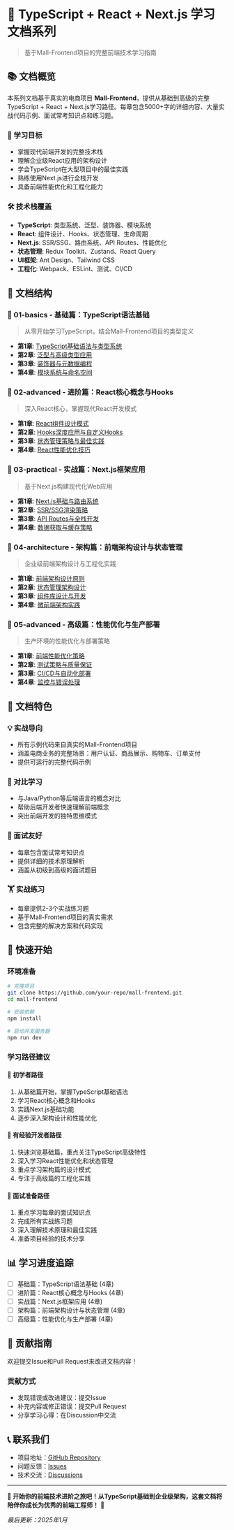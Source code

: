 # 🚀 TypeScript + React + Next.js 学习文档系列

> 基于Mall-Frontend项目的完整前端技术学习指南

## 📚 文档概览

本系列文档基于真实的电商项目 **Mall-Frontend**，提供从基础到高级的完整TypeScript + React + Next.js学习路径。每章包含5000+字的详细内容、大量实战代码示例、面试常考知识点和练习题。

### 🎯 学习目标

- 掌握现代前端开发的完整技术栈
- 理解企业级React应用的架构设计
- 学会TypeScript在大型项目中的最佳实践
- 熟练使用Next.js进行全栈开发
- 具备前端性能优化和工程化能力

### 🛠️ 技术栈覆盖

- **TypeScript**: 类型系统、泛型、装饰器、模块系统
- **React**: 组件设计、Hooks、状态管理、生命周期
- **Next.js**: SSR/SSG、路由系统、API Routes、性能优化
- **状态管理**: Redux Toolkit、Zustand、React Query
- **UI框架**: Ant Design、Tailwind CSS
- **工程化**: Webpack、ESLint、测试、CI/CD

## 📖 文档结构

### 📘 01-basics - 基础篇：TypeScript语法基础

> 从零开始学习TypeScript，结合Mall-Frontend项目的类型定义

- **第1章**: [TypeScript基础语法与类型系统](./01-basics/01-typescript-fundamentals.md)
- **第2章**: [泛型与高级类型应用](./01-basics/02-generics-advanced-types.md)
- **第3章**: [装饰器与元数据编程](./01-basics/03-decorators-metadata.md)
- **第4章**: [模块系统与命名空间](./01-basics/04-modules-namespaces.md)

### 📗 02-advanced - 进阶篇：React核心概念与Hooks

> 深入React核心，掌握现代React开发模式

- **第1章**: [React组件设计模式](./02-advanced/01-component-patterns.md)
- **第2章**: [Hooks深度应用与自定义Hooks](./02-advanced/02-hooks-deep-dive.md)
- **第3章**: [状态管理策略与最佳实践](./02-advanced/03-state-management.md)
- **第4章**: [React性能优化技巧](./02-advanced/04-performance-optimization.md)

### 📙 03-practical - 实战篇：Next.js框架应用

> 基于Next.js构建现代化Web应用

- **第1章**: [Next.js基础与路由系统](./03-practical/01-nextjs-fundamentals.md)
- **第2章**: [SSR/SSG渲染策略](./03-practical/02-rendering-strategies.md)
- **第3章**: [API Routes与全栈开发](./03-practical/03-api-routes-fullstack.md)
- **第4章**: [数据获取与缓存策略](./03-practical/04-data-fetching-caching.md)

### 📕 04-architecture - 架构篇：前端架构设计与状态管理

> 企业级前端架构设计与工程化实践

- **第1章**: [前端架构设计原则](./04-architecture/01-frontend-architecture.md)
- **第2章**: [状态管理架构设计](./04-architecture/02-state-architecture.md)
- **第3章**: [组件库设计与开发](./04-architecture/03-component-library.md)
- **第4章**: [微前端架构实践](./04-architecture/04-micro-frontend.md)

### 📓 05-advanced - 高级篇：性能优化与生产部署

> 生产环境的性能优化与部署策略

- **第1章**: [前端性能优化策略](./05-advanced/01-performance-optimization.md)
- **第2章**: [测试策略与质量保证](./05-advanced/02-testing-strategies.md)
- **第3章**: [CI/CD与自动化部署](./05-advanced/03-cicd-deployment.md)
- **第4章**: [监控与错误处理](./05-advanced/04-monitoring-error-handling.md)

## 🎨 文档特色

### 💡 实战导向

- 所有示例代码来自真实的Mall-Frontend项目
- 涵盖电商业务的完整场景：用户认证、商品展示、购物车、订单支付
- 提供可运行的完整代码示例

### 🔄 对比学习

- 与Java/Python等后端语言的概念对比
- 帮助后端开发者快速理解前端概念
- 突出前端开发的独特思维模式

### 📝 面试友好

- 每章包含面试常考知识点
- 提供详细的技术原理解析
- 涵盖从初级到高级的面试题目

### 🏋️ 实战练习

- 每章提供2-3个实战练习题
- 基于Mall-Frontend项目的真实需求
- 包含完整的解决方案和代码实现

## 🚀 快速开始

### 环境准备

```bash
# 克隆项目
git clone https://github.com/your-repo/mall-frontend.git
cd mall-frontend

# 安装依赖
npm install

# 启动开发服务器
npm run dev
```

### 学习路径建议

#### 🔰 初学者路径

1. 从基础篇开始，掌握TypeScript基础语法
2. 学习React核心概念和Hooks
3. 实践Next.js基础功能
4. 逐步深入架构设计和性能优化

#### 🚀 有经验开发者路径

1. 快速浏览基础篇，重点关注TypeScript高级特性
2. 深入学习React性能优化和状态管理
3. 重点学习架构篇的设计模式
4. 专注于高级篇的工程化实践

#### 🎯 面试准备路径

1. 重点学习每章的面试知识点
2. 完成所有实战练习题
3. 深入理解技术原理和最佳实践
4. 准备项目经验的技术分享

## 📊 学习进度追踪

- [ ] 基础篇：TypeScript语法基础 (4章)
- [ ] 进阶篇：React核心概念与Hooks (4章)
- [ ] 实战篇：Next.js框架应用 (4章)
- [ ] 架构篇：前端架构设计与状态管理 (4章)
- [ ] 高级篇：性能优化与生产部署 (4章)

## 🤝 贡献指南

欢迎提交Issue和Pull Request来改进文档内容！

### 贡献方式

- 发现错误或改进建议：提交Issue
- 补充内容或修正错误：提交Pull Request
- 分享学习心得：在Discussion中交流

## 📞 联系我们

- 项目地址：[GitHub Repository](https://github.com/your-repo/mall-frontend)
- 问题反馈：[Issues](https://github.com/your-repo/mall-frontend/issues)
- 技术交流：[Discussions](https://github.com/your-repo/mall-frontend/discussions)

---

**🎉 开始你的前端技术进阶之旅吧！从TypeScript基础到企业级架构，这套文档将陪伴你成长为优秀的前端工程师！** 🚀

_最后更新：2025年1月_
